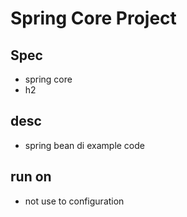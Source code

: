 # Spring Core Project

## Spec

* spring core
* h2

## desc

* spring bean di example code

## run on

* not use to configuration